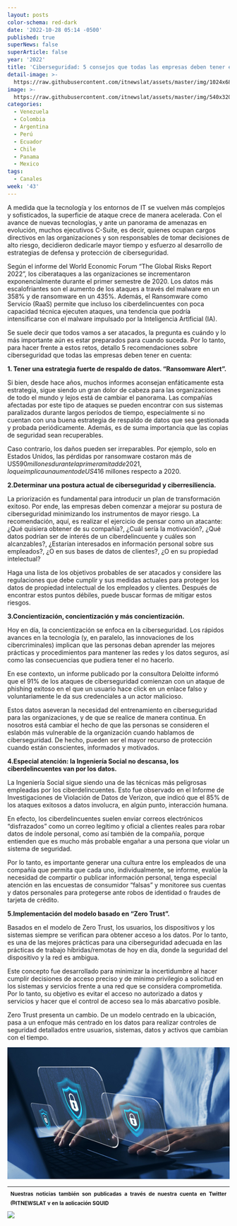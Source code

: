 ```yaml
---
layout: posts
color-schema: red-dark
date: '2022-10-28 05:14 -0500'
published: true
superNews: false
superArticle: false
year: '2022'
title: 'Ciberseguridad: 5 consejos que todas las empresas deben tener en cuenta'
detail-image: >-
  https://raw.githubusercontent.com/itnewslat/assets/master/img/1024x680/seguridad-en-laptop-g.jpg
image: >-
  https://raw.githubusercontent.com/itnewslat/assets/master/img/540x320/seguridad-en-laptop-p.jpg
categories:
  - Venezuela
  - Colombia
  - Argentina
  - Perú
  - Ecuador
  - Chile
  - Panama
  - Mexico
tags:
  - Canales
week: '43'
---
```

A medida que la tecnología y los entornos de IT se vuelven más complejos y sofisticados, la superficie de ataque crece de manera acelerada. Con el avance de nuevas tecnologías, y ante un panorama de amenazas en evolución, muchos ejecutivos C-Suite, es decir, quienes ocupan cargos directivos en las organizaciones y son responsables de tomar decisiones de alto riesgo, decidieron dedicarle mayor tiempo y esfuerzo al desarrollo de estrategias de defensa y protección de ciberseguridad.

Según el informe del World Economic Forum “The Global Risks Report 2022”, los ciberataques a las organizaciones se incrementaron exponencialmente durante el primer semestre de 2020. Los datos más escalofriantes son el aumento de los ataques a través del malware en un 358% y de ransomware en un 435%. Además, el Ransomware como Servicio (RaaS) permite que incluso los ciberdelincuentes con poca capacidad técnica ejecuten ataques, una tendencia que podría intensificarse con el malware impulsado por la Inteligencia Artificial (IA).

Se suele decir que todos vamos a ser atacados, la pregunta es cuándo y lo más importante aún es estar preparados para cuando suceda. Por lo tanto, para hacer frente a estos retos, detallo 5 recomendaciones sobre ciberseguridad que todas las empresas deben tener en cuenta:

**1. Tener una estrategia fuerte de respaldo de datos. “Ransomware Alert”.**

Si bien, desde hace años, muchos informes aconsejan enfáticamente esta estrategia, sigue siendo un gran dolor de cabeza para las organizaciones de todo el mundo y lejos está de cambiar el panorama. Las compañías afectadas por este tipo de ataques se pueden encontrar con sus sistemas paralizados durante largos períodos de tiempo, especialmente si no cuentan con una buena estrategia de respaldo de datos que sea gestionada y probada periódicamente. Además, es de suma importancia que las copias de seguridad sean recuperables.

Caso contrario, los daños pueden ser irreparables. Por ejemplo, solo en Estados Unidos, las pérdidas por ransomware costaron más de US$590 millones durante la primera mitad de 2021, lo que implica un aumento de US$416 millones respecto a 2020.

**2.Determinar una postura actual de ciberseguridad y ciberresiliencia.**

La priorización es fundamental para introducir un plan de transformación exitoso. Por ende, las empresas deben comenzar a mejorar su postura de ciberseguridad minimizando los instrumentos de mayor riesgo.  La recomendación, aquí, es realizar el ejercicio de pensar como un atacante: ¿Qué quisiera obtener de su compañía?, ¿Cuál sería la motivación?, ¿Qué datos podrían ser de interés de un ciberdelincuente y cuáles son alcanzables?, ¿Estarían interesados ​​en información personal sobre sus empleados?, ¿O en sus bases de datos de clientes?, ¿O  en su propiedad intelectual?

Haga una lista de los objetivos probables de ser atacados y considere las regulaciones que debe cumplir y sus medidas actuales para proteger los datos de propiedad intelectual de los empleados y clientes. Después de encontrar estos puntos débiles, puede buscar formas de mitigar estos riesgos.

**3.Concientización, concientización y más concientización.**

Hoy en día, la concientización se enfoca en la ciberseguridad. Los rápidos avances en la tecnología (y, en paralelo, las innovaciones de los cibercriminales) implican que las personas deban aprender las mejores prácticas y procedimientos para mantener las redes y los datos seguros, así como las consecuencias que pudiera tener el no hacerlo.

En ese contexto, un informe publicado por la consultora Deloitte informó que el 91% de los ataques de ciberseguridad comienzan con un ataque de phishing exitoso en el que un usuario hace click en un enlace falso y voluntariamente le da sus credenciales a un actor malicioso.

Estos datos aseveran la necesidad del entrenamiento en ciberseguridad para las organizaciones, y de que se realice de manera continua. En nosotros está cambiar el hecho de que las personas se consideren el eslabón más vulnerable de la organización cuando hablamos de ciberseguridad. De hecho, pueden ser el mayor recurso de protección cuando están conscientes, informados y motivados.

**4.Especial atención: la Ingeniería Social no descansa, los ciberdelincuentes van por los datos.**

La Ingeniería Social sigue siendo una de las técnicas más peligrosas empleadas por los ciberdelincuentes. Esto fue observado en el Informe de Investigaciones de Violación de Datos de Verizon, que indicó que el 85% de los ataques exitosos a datos involucra, en algún punto, interacción humana.

En efecto, los ciberdelincuentes suelen enviar correos electrónicos “disfrazados” como un correo legítimo y oficial a clientes reales para robar datos de índole personal, como así también de la compañía, porque entienden que es mucho más probable engañar a una persona que violar un sistema de seguridad. 

Por lo tanto, es importante generar una cultura entre los empleados de una compañía que permita que cada uno, individualmente, se informe, evalúe la necesidad de compartir o publicar información personal, tenga especial atención en las encuestas de consumidor “falsas” y monitoree sus cuentas y datos personales para protegerse ante robos de identidad o fraudes de tarjeta de crédito.

**5.Implementación del modelo basado en “Zero Trust”.**

Basados en el modelo de Zero Trust, los usuarios, los dispositivos y los sistemas siempre se verifican para obtener acceso a los datos. Por lo tanto, es una de las mejores prácticas para una ciberseguridad adecuada en las prácticas de trabajo híbridas/remotas de hoy en día, donde la seguridad del dispositivo y la red es ambigua.

Este concepto fue desarrollado para minimizar la incertidumbre al hacer cumplir decisiones de acceso preciso y de mínimo privilegio a solicitud en los sistemas y servicios frente a una red que se considera comprometida. Por lo tanto, su objetivo es evitar el acceso no autorizado a datos y servicios y hacer que el control de acceso sea lo más abarcativo posible.

Zero Trust presenta un cambio. De un modelo centrado en la ubicación, pasa a un enfoque más centrado en los datos para realizar controles de seguridad detallados entre usuarios, sistemas, datos y activos que cambian con el tiempo.

![](https://raw.githubusercontent.com/itnewslat/assets/master/img/540x320/seguridad-en-laptop-p.jpg)

<table style="height: 42px;" width="569">
<tbody>
<tr>
<td style="text-align: justify;"><sub><strong>Nuestras noticias también son publicadas a través de nuestra cuenta en Twitter <a href="https://twitter.com/itnewslat?lang=es">@ITNEWSLAT</a> y en la aplicación <a href="https://squidapp.co/en/">SQUID</a></strong></sub></td>
</tr>
</tbody>
</table>

<img src="https://tracker.metricool.com/c3po.jpg?hash=56f88a41e39ab42c063cc51676587a04"/>
